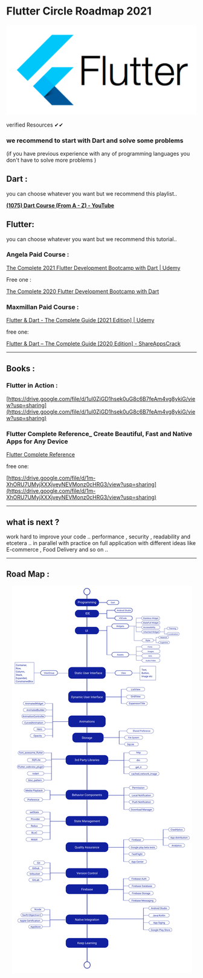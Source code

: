 
# Flutter Circle Roadmap 2021



<p align="center">
  <img src="images/flutter.png">
</p>   




verified Resources ✔✔



### we recommend to start with Dart and solve some problems 
(if you have previous experience with any of programming languages you don't have to solve more problems )



## **Dart :**

you can choose whatever you want but we recommend this playlist..

**[(1075) Dart Course (From A - Z) - YouTube](https://www.youtube.com/playlist?list=PLcfD4HARQRF-vr7yI0KkQAs2HzqyG7k2j)**



## **Flutter:**

you can choose whatever you want but we recommend this tutorial..



### **Angela Paid Course :**

[The Complete 2021 Flutter Development Bootcamp with Dart | Udemy](https://www.udemy.com/course/flutter-bootcamp-with-dart/?fbclid=IwAR0vwfBwCpg1ES_5FdZyyBYzFILsq7mZ1gLLKZ2xWmQdM-BQvhUuHTenNGQ)

Free one :

[The Complete 2020 Flutter Development Bootcamp with Dart](https://learning.shareappscrack.com/course/the-complete-flutter-development-bootcamp-with-dart)



### **Maxmillan Paid Course :**

[Flutter & Dart - The Complete Guide [2021 Edition] | Udemy](https://www.udemy.com/course/learn-flutter-dart-to-build-ios-android-apps/)

free one:

[Flutter & Dart – The Complete Guide [2020 Edition] - ShareAppsCrack](https://learning.shareappscrack.com/course/learn-flutter-dart-to-build-ios-android-apps)


------------------------------------------------------------------------------------------------------------





## **Books :**


### **Flutter in Action :**

[https://drive.google.com/file/d/1ul0ZjGD1hsek0uG8c6B7feAm4vg8ykiG/view?usp=sharing](https://drive.google.com/file/d/1ul0ZjGD1hsek0uG8c6B7feAm4vg8ykiG/view?usp=sharing)



### **Flutter Complete Reference_ Create Beautiful, Fast and Native Apps for Any Device**

[Flutter Complete Reference](https://fluttercompletereference.com/buy)

free one:

[https://drive.google.com/file/d/1m-XhORU7UMyjXXXjveyNEVMonz0cHRG3/view?usp=sharing](https://drive.google.com/file/d/1m-XhORU7UMyjXXXjveyNEVMonz0cHRG3/view?usp=sharing)

---------------------------------------------------------------------------------------------------------------------------

## **what is next ?**

work hard to improve your code .. performance , security , readability and etcetera .. in parallel with practice on  full application with different ideas like E-commerce , Food Delivery and so on .. 

---------------------------------------------------------------------------------------------------------------------------------------------------------------------------

## **Road Map :**


<p align="center">
  <img src="images/flutter-app-development-roadmap.jpg">
</p>   
